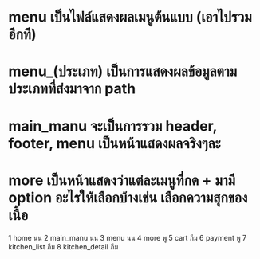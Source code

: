 # menu เป็นไฟล์แสดงผลเมนูต้นแบบ (เอาไปรวมอีกที)
# menu_(ประเภท) เป็นการแสดงผลข้อมูลตามประเภทที่ส่งมาจาก path
# main_manu จะเป็นการรวม header, footer, menu เป็นหน้าแสดงผลจริงๆละ
# more เป็นหน้าแสดงว่าแต่ละเมนูที่กด + มามี option อะไรให้เลือกบ้างเช่น เลือกความสุกของเนื้อ

1 home นน
2 main_manu นน
3 menu นน
4 more พู
5 cart ภีม
6 payment พู
7 kitchen_list ภีม
8 kitchen_detail ภีม
